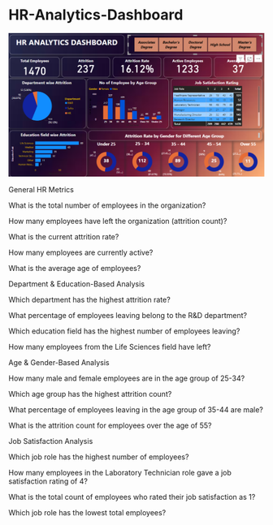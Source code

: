 # HR-Analytics-Dashboard

![image alt](https://github.com/harsh3232/HR-Analytics-Dashboard/blob/d00e506016727a670244a440979232ae171d5055/Screenshot%202025-03-31%20170949.png)

General HR Metrics

What is the total number of employees in the organization?

How many employees have left the organization (attrition count)?

What is the current attrition rate?

How many employees are currently active?

What is the average age of employees?

Department & Education-Based Analysis

Which department has the highest attrition rate?

What percentage of employees leaving belong to the R&D department?

Which education field has the highest number of employees leaving?

How many employees from the Life Sciences field have left?

Age & Gender-Based Analysis

How many male and female employees are in the age group of 25-34?

Which age group has the highest attrition count?

What percentage of employees leaving in the age group of 35-44 are male?

What is the attrition count for employees over the age of 55?

Job Satisfaction Analysis

Which job role has the highest number of employees?

How many employees in the Laboratory Technician role gave a job satisfaction rating of 4?

What is the total count of employees who rated their job satisfaction as 1?

Which job role has the lowest total employees?

